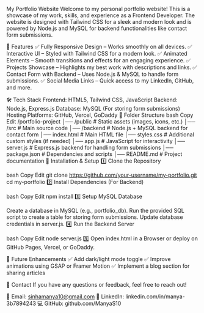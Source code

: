 My Portfolio Website
Welcome to my personal portfolio website! This is a showcase of my work, skills, and experience as a Frontend Developer. The website is designed with Tailwind CSS for a sleek and modern look and is powered by Node.js and MySQL for backend functionalities like contact form submissions.

🚀 Features
✅ Fully Responsive Design – Works smoothly on all devices.
✅ Interactive UI – Styled with Tailwind CSS for a modern look.
✅ Animated Elements – Smooth transitions and effects for an engaging experience.
✅ Projects Showcase – Highlights my best work with descriptions and links.
✅ Contact Form with Backend – Uses Node.js & MySQL to handle form submissions.
✅ Social Media Links – Quick access to my LinkedIn, GitHub, and more.

🛠 Tech Stack
Frontend: HTML5, Tailwind CSS, JavaScript
Backend: Node.js, Express.js
Database: MySQL (For storing form submissions)
Hosting Platforms: GitHub, Vercel, GoDaddy
📂 Folder Structure
bash
Copy
Edit
/portfolio-project
│── /public          # Static assets (images, icons, etc.)
│── /src             # Main source code
│── /backend         # Node.js + MySQL backend for contact form
│── index.html       # Main HTML file
│── styles.css       # Additional custom styles (if needed)
│── app.js           # JavaScript for interactivity
│── server.js        # Express.js backend for handling form submissions
│── package.json     # Dependencies and scripts
│── README.md        # Project documentation
🔧 Installation & Setup
1️⃣ Clone the Repository

bash
Copy
Edit
git clone https://github.com/your-username/my-portfolio.git
cd my-portfolio
2️⃣ Install Dependencies (For Backend)

bash
Copy
Edit
npm install
3️⃣ Setup MySQL Database

Create a database in MySQL (e.g., portfolio_db).
Run the provided SQL script to create a table for storing form submissions.
Update database credentials in server.js.
4️⃣ Run the Backend Server

bash
Copy
Edit
node server.js
5️⃣ Open index.html in a Browser or deploy on GitHub Pages, Vercel, or GoDaddy.

📌 Future Enhancements
✅ Add dark/light mode toggle
✅ Improve animations using GSAP or Framer Motion
✅ Implement a blog section for sharing articles

💌 Contact
If you have any questions or feedback, feel free to reach out!

📧 Email: sinhamanya10@gmail.com
🔗 LinkedIn: linkedin.com/in/manya-3b7894243
💻 GitHub: github.com/ManyaS10
